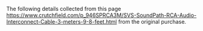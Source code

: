 The following details collected from this page https://www.crutchfield.com/p_946SPRCA3M/SVS-SoundPath-RCA-Audio-Interconnect-Cable-3-meters-9-8-feet.html from the original purchase.